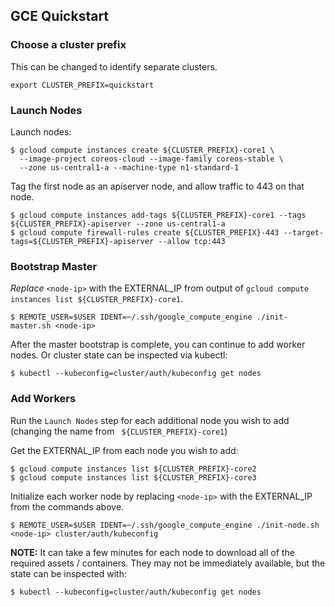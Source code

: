 ## GCE Quickstart

### Choose a cluster prefix

This can be changed to identify separate clusters.

```
export CLUSTER_PREFIX=quickstart
```

### Launch Nodes

Launch nodes:

```
$ gcloud compute instances create ${CLUSTER_PREFIX}-core1 \
  --image-project coreos-cloud --image-family coreos-stable \
  --zone us-central1-a --machine-type n1-standard-1
```

Tag the first node as an apiserver node, and allow traffic to 443 on that node.

```
$ gcloud compute instances add-tags ${CLUSTER_PREFIX}-core1 --tags ${CLUSTER_PREFIX}-apiserver --zone us-central1-a
$ gcloud compute firewall-rules create ${CLUSTER_PREFIX}-443 --target-tags=${CLUSTER_PREFIX}-apiserver --allow tcp:443
```

### Bootstrap Master

*Replace* `<node-ip>` with the EXTERNAL_IP from output of `gcloud compute instances list ${CLUSTER_PREFIX}-core1`.

```
$ REMOTE_USER=$USER IDENT=~/.ssh/google_compute_engine ./init-master.sh <node-ip>
```

After the master bootstrap is complete, you can continue to add worker nodes. Or cluster state can be inspected via kubectl:

```
$ kubectl --kubeconfig=cluster/auth/kubeconfig get nodes
```

### Add Workers

Run the `Launch Nodes` step for each additional node you wish to add (changing the name from ` ${CLUSTER_PREFIX}-core1`)

Get the EXTERNAL_IP from each node you wish to add:

```
$ gcloud compute instances list ${CLUSTER_PREFIX}-core2
$ gcloud compute instances list ${CLUSTER_PREFIX}-core3
```

Initialize each worker node by replacing `<node-ip>` with the EXTERNAL_IP from the commands above.

```
$ REMOTE_USER=$USER IDENT=~/.ssh/google_compute_engine ./init-node.sh <node-ip> cluster/auth/kubeconfig
```

**NOTE:** It can take a few minutes for each node to download all of the required assets / containers.
 They may not be immediately available, but the state can be inspected with:

```
$ kubectl --kubeconfig=cluster/auth/kubeconfig get nodes
```
